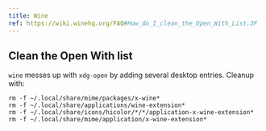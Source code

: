 ```yaml
---
title: Wine
ref: https://wiki.winehq.org/FAQ#How_do_I_clean_the_Open_With_List.3F
---
```


## Clean the Open With list

`wine` messes up with `xdg-open` by adding several desktop entries.
Cleanup with:

```shell
rm -f ~/.local/share/mime/packages/x-wine*
rm -f ~/.local/share/applications/wine-extension*
rm -f ~/.local/share/icons/hicolor/*/*/application-x-wine-extension*
rm -f ~/.local/share/mime/application/x-wine-extension*
```

